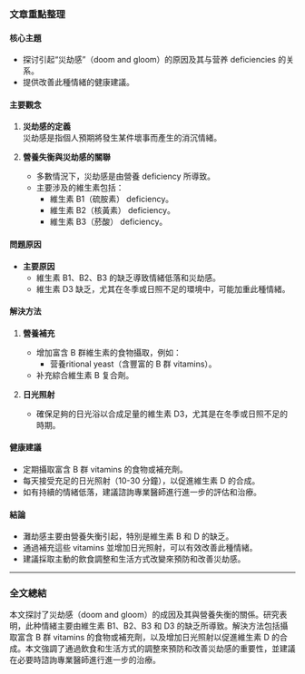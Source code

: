 ### 文章重點整理

#### 核心主題
- 探讨引起“災劫感”（doom and gloom）的原因及其与营养 deficiencies 的关系。
- 提供改善此種情緒的健康建議。

#### 主要觀念
1. **災劫感的定義**  
   災劫感是指個人預期將發生某件壞事而產生的消沉情緒。

2. **營養失衡與災劫感的關聯**  
   - 多數情況下，災劫感是由營養 deficiency 所導致。
   - 主要涉及的維生素包括：
     - 維生素 B1（硫胺素） deficiency。
     - 維生素 B2（核黃素） deficiency。
     - 維生素 B3（菸酸） deficiency。

#### 問題原因
- **主要原因**  
  - 維生素 B1、B2、B3 的缺乏導致情緒低落和災劫感。
  - 維生素 D3 缺乏，尤其在冬季或日照不足的環境中，可能加重此種情緒。

#### 解決方法
1. **營養補充**  
   - 增加富含 B 群維生素的食物攝取，例如：
     - 营養ritional yeast（含豐富的 B 群 vitamins）。
   - 补充綜合維生素 B 复合劑。

2. **日光照射**  
   - 確保足夠的日光浴以合成足量的維生素 D3，尤其是在冬季或日照不足的時期。

#### 健康建議
- 定期攝取富含 B 群 vitamins 的食物或補充劑。
- 每天接受充足的日光照射（10-30 分鐘），以促進維生素 D 的合成。
- 如有持續的情緒低落，建議諮詢專業醫師進行進一步的評估和治療。

#### 結論
- 灘劫感主要由營養失衡引起，特別是維生素 B 和 D 的缺乏。
- 通過補充這些 vitamins 並增加日光照射，可以有效改善此種情緒。
- 建議採取主動的飲食調整和生活方式改變來預防和改善災劫感。

---

### 全文總結  
本文探討了災劫感（doom and gloom）的成因及其與營養失衡的關係。研究表明，此种情緒主要由維生素 B1、B2、B3 和 D3 的缺乏所導致。解決方法包括攝取富含 B 群 vitamins 的食物或補充劑，以及增加日光照射以促進維生素 D 的合成。本文強調了通過飲食和生活方式的調整來預防和改善災劫感的重要性，並建議在必要時諮詢專業醫師進行進一步的治療。